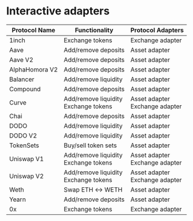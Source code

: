# Interactive adapters

| Protocol Name  | Functionality                             | Protocol Adapters                   |
| -------------- | ----------------------------------------- | ----------------------------------- |
| 1inch          | Exchange tokens                           | Exchange adapter                    |
| Aave           | Add/remove deposits                       | Asset adapter                       |
| Aave V2        | Add/remove deposits                       | Asset adapter                       |
| AlphaHomora V2 | Add/remove deposits                       | Asset adapter                       |
| Balancer       | Add/remove liquidity                      | Asset adapter                       |
| Compound       | Add/remove deposits                       | Asset adapter                       |
| Curve          | Add/remove liquidity <br> Exchange tokens | Asset adapter <br> Exchange adapter |
| Chai           | Add/remove deposits                       | Asset adapter                       |
| DODO           | Add/remove liquidity                      | Asset adapter                       |
| DODO V2        | Add/remove liquidity                      | Asset adapter                       |
| TokenSets      | Buy/sell token sets                       | Asset adapter                       |
| Uniswap V1     | Add/remove liquidity <br> Exchange tokens | Asset adapter <br> Exchange adapter |
| Uniswap V2     | Add/remove liquidity <br> Exchange tokens | Asset adapter <br> Exchange adapter |
| Weth           | Swap ETH ↔ WETH                           | Asset adapter                       |
| Yearn          | Add/remove deposits                       | Asset adapter                       |
| 0x             | Exchange tokens                           | Exchange adapter                    |
